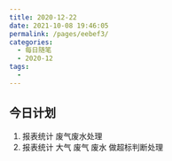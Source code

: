 ```yaml
---
title: 2020-12-22
date: 2021-10-08 19:46:05
permalink: /pages/eebef3/
categories:
  - 每日随笔
  - 2020-12
tags:
  - 
---
```

## 今日计划  

1. 报表统计 废气废水处理 
2. 报表统计 大气 废气 废水 做超标判断处理